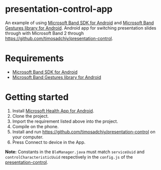 # presentation-control-app
An example of using [Microsoft Band SDK for Android](https://developer.microsoftband.com/bandsdk) and [Microsoft Band Gestures library for Android](https://bintray.com/osacci/maven/microsoft-band-gestures).
Android app for switching presentation slides through with Microsoft Band 2 through https://github.com/timosadchiy/presentation-control.

# Requirements
* [Microsoft Band SDK for Android](https://developer.microsoftband.com/bandsdk)
* [Microsoft Band Gestures library for Android](https://bintray.com/osacci/maven/microsoft-band-gestures)

# Getting started
1. Install [Microsoft Health App for Android](https://play.google.com/store/apps/details?id=com.microsoft.kapp).
2. Clone the project.
3. Import the requirement listed above into the project.
4. Compile on the phone.
5. Install and run https://github.com/timosadchiy/presentation-control on your computer.
6. Press Connect to device in the App.

**Note:** Constants in the `BleManager.java` must match `serviceUuid` and `controlCharacteristicUuid` respectively in the `config.js` of the [presentation-control](https://github.com/timosadchiy/presentation-control).
